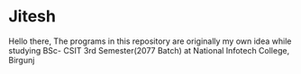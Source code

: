 # Jitesh
Hello there, The programs in this repository are originally my own idea while studying BSc- CSIT 3rd Semester(2077 Batch)
at National Infotech College, Birgunj
